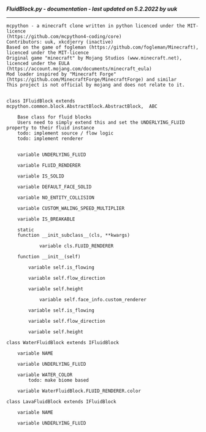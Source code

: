 ***FluidBlock.py - documentation - last updated on 5.2.2022 by uuk***
___

    mcpython - a minecraft clone written in python licenced under the MIT-licence 
    (https://github.com/mcpython4-coding/core)
    Contributors: uuk, xkcdjerry (inactive)
    Based on the game of fogleman (https://github.com/fogleman/Minecraft), licenced under the MIT-licence
    Original game "minecraft" by Mojang Studios (www.minecraft.net), licenced under the EULA
    (https://account.mojang.com/documents/minecraft_eula)
    Mod loader inspired by "Minecraft Forge" (https://github.com/MinecraftForge/MinecraftForge) and similar
    This project is not official by mojang and does not relate to it.


    class IFluidBlock extends mcpython.common.block.AbstractBlock.AbstractBlock,  ABC
        
        Base class for fluid blocks
        Users need to simply extend this and set the UNDERLYING_FLUID property to their fluid instance
        todo: implement source / flow logic
        todo: implement renderer


        variable UNDERLYING_FLUID

        variable FLUID_RENDERER

        variable IS_SOLID

        variable DEFAULT_FACE_SOLID

        variable NO_ENTITY_COLLISION

        variable CUSTOM_WALING_SPEED_MULTIPLIER

        variable IS_BREAKABLE

        static
        function __init_subclass__(cls, **kwargs)

                variable cls.FLUID_RENDERER

        function __init__(self)

            variable self.is_flowing

            variable self.flow_direction

            variable self.height

                variable self.face_info.custom_renderer

            variable self.is_flowing

            variable self.flow_direction

            variable self.height

    class WaterFluidBlock extends IFluidBlock

        variable NAME

        variable UNDERLYING_FLUID

        variable WATER_COLOR
            todo: make biome based

        variable WaterFluidBlock.FLUID_RENDERER.color

    class LavaFluidBlock extends IFluidBlock

        variable NAME

        variable UNDERLYING_FLUID